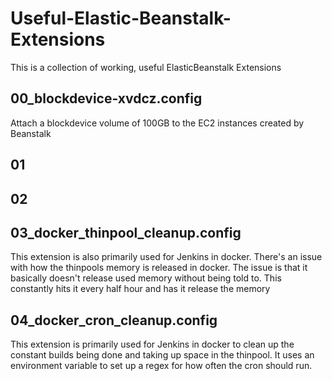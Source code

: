 # Useful-Elastic-Beanstalk-Extensions
This is a collection of working, useful ElasticBeanstalk Extensions

## 00_blockdevice-xvdcz.config
Attach a blockdevice volume of 100GB to the EC2 instances created by Beanstalk


## 01

## 02

## 03_docker_thinpool_cleanup.config
This extension is also primarily used for Jenkins in docker. There's an issue with how the thinpools memory is released 
in docker. The issue is that it basically doesn't release used memory without being told to. 
This constantly hits it every half hour and has it release the memory

## 04_docker_cron_cleanup.config
This extension is primarily used for Jenkins in docker to clean up the constant builds being done and taking up space in the thinpool.
It uses an environment variable to set up a regex for how often the cron should run.
